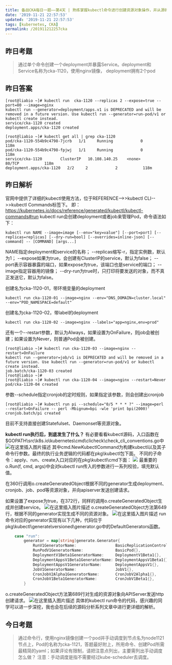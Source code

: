 ```yaml
---
title: 备战CKA每日一题——第4天 | 熟练掌握kubectl命令进行创建资源对象操作，并从源码进行解析
date: '2019-11-21 22:57:53'
updated: '2019-11-21 22:57:53'
tags: [kubernetes, CKA]
permalink: /201911212257cka
---
```



## 昨日考题

> 通过单个命令创建一个deployment并暴露Service。deployment和Service名称为cka-1120，使用nginx镜像， deployment拥有2个pod


## 昨日答案
```shell
[root@liabio ~]# kubectl run  cka-1120 --replicas 2 --expose=true --port=80 --image=nginx
kubectl run --generator=deployment/apps.v1 is DEPRECATED and will be removed in a future version. Use kubectl run --generator=run-pod/v1 or kubectl create instead.
service/cka-1120 created
deployment.apps/cka-1120 created

[root@liabio ~]# kubectl get all | grep cka-1120
pod/cka-1120-554b9c4798-7jcrb   1/1     Running            0          118m
pod/cka-1120-554b9c4798-fpjwj   1/1     Running            0          118m
service/cka-1120        ClusterIP   10.108.140.25    <none>        80/TCP           118m
deployment.apps/cka-1120   2/2     2            2           118m
```

## 昨日解析
官网中提供了详细的kubectl使用方法，位于REFERENCE-->>kubectl CLI-->>kubectl Commands标签下。
即：
https://kubernetes.io/docs/reference/generated/kubectl/kubectl-commands#run
kubectl run会创建deployment或者job来管理Pod，命令语法如下：
```shell
kubectl run NAME --image=image [--env="key=value"] [--port=port] [--replicas=replicas] [--dry-run=bool] [--overrides=inline-json] [--command] -- [COMMAND] [args...]
```
NAME指定deployment和service的名称；
--replicas缩写-r，指定实例数，默认为1；
--expose如果为true，会创建有ClusterIP的service，默认为false；
--port表示容器暴露的端口，如果expose为true，该端口也是service的端口；
--image指定容器用的镜像；
--dry-run为true时，只打印将要发送的对象，而不真正发送它，默认为false。

创建名为cka-1120-01，带环境变量的deployment
```shell
kubectl run cka-1120-01 --image=nginx --env="DNS_DOMAIN=cluster.local" --env="POD_NAMESPACE=default"
```

创建名为cka-1120-02，带label的deployment
```shell
kubectl run cka-1120-02 --image=nginx --labels="app=nginx,env=prod"
```

还有一个--restart参数，默认为Always，如果设置为OnFailure，则job会被创建；如果设置为Never，则普通Pod会被创建。
```shell
[root@liabio ~]# kubectl run cka-1120-03 --image=nginx --restart=OnFailure
kubectl run --generator=job/v1 is DEPRECATED and will be removed in a future version. Use kubectl run --generator=run-pod/v1 or kubectl create instead.
job.batch/cka-1120-03 created
[root@liabio ~]# 
[root@liabio ~]# kubectl run cka-1120-04 --image=nginx --restart=Never
pod/cka-1120-04 created
```

参数--schedule指定cronjob的定时规则，如果指定该参数，则会创建出cronjob
```shell
[root@liabio ~]# kubectl run pi --schedule="0/5 * * * ?" --image=perl --restart=OnFailure -- perl -Mbignum=bpi -wle 'print bpi(2000)'
cronjob.batch/pi created
```

目前不支持直接创建Statefulset、Daemonset等资源对象。

**kubectl run执行后，到底发生了什么？**
有必要看看kubectl源码，入口函数在$GOPATH\src\k8s.io\kubernetes\cmd\clicheck\check_cli_conventions.go中
![在这里插入图片描述](https://img-blog.csdnimg.cn/20191120225914654.png?x-oss-process=image/watermark,type_ZmFuZ3poZW5naGVpdGk,shadow_10,text_aHR0cHM6Ly9saWFiaW8uYmxvZy5jc2RuLm5ldA==,size_16,color_FFFFFF,t_70)
其中cmd.NewKubectlCommand为构建kubectl以及其子命令行参数。最终的执行业务逻辑的代码都在pkg\kubectl包下面。
不同的子命令：apply、run、create入口对应的在pkg\kubectl\cmd下面：
![](https://img-blog.csdnimg.cn/20191120230328728.png?x-oss-process=image/watermark,type_ZmFuZ3poZW5naGVpdGk,shadow_10,text_aHR0cHM6Ly9saWFiaW8uYmxvZy5jc2RuLm5ldA==,size_16,color_FFFFFF,t_70)
最重要的o.Run(f, cmd, args)中会对kubectl run传入的参数进行一系列校验，填充默认值。

在360行调用o.createGeneratedObject根据不同的generator生成deployment、cronjob、job、pod等资源对象，并向apiserver发送创建请求。

如果设置了expose为true，在372行，同样的调用o.createGeneratedObject生成并创建service。
![在这里插入图片描述](https://img-blog.csdnimg.cn/2019112023064675.png?x-oss-process=image/watermark,type_ZmFuZ3poZW5naGVpdGk,shadow_10,text_aHR0cHM6Ly9saWFiaW8uYmxvZy5jc2RuLm5ldA==,size_16,color_FFFFFF,t_70)
o.createGeneratedObject方法第649行，根据不同的generator实现生成不同的资源对象。
![在这里插入图片描述](https://img-blog.csdnimg.cn/20191120231426352.png?x-oss-process=image/watermark,type_ZmFuZ3poZW5naGVpdGk,shadow_10,text_aHR0cHM6Ly9saWFiaW8uYmxvZy5jc2RuLm5ldA==,size_16,color_FFFFFF,t_70)
run命令对应的generator实现有以下几种，代码位于pkg\kubectl\generate\versioned\generator.go中的DefaultGenerators函数。
```go
	case "run":
		generator = map[string]generate.Generator{
			RunV1GeneratorName:                 BasicReplicationController{},
			RunPodV1GeneratorName:              BasicPod{},
			DeploymentV1Beta1GeneratorName:     DeploymentV1Beta1{},
			DeploymentAppsV1Beta1GeneratorName: DeploymentAppsV1Beta1{},
			DeploymentAppsV1GeneratorName:      DeploymentAppsV1{},
			JobV1GeneratorName:                 JobV1{},
			CronJobV2Alpha1GeneratorName:       CronJobV2Alpha1{},
			CronJobV1Beta1GeneratorName:        CronJobV1Beta1{},
		}
```


o.createGeneratedObject方法第689行对生成的资源对象向APIServer发送http创建请求。
![在这里插入图片描述](https://img-blog.csdnimg.cn/20191120231300336.png?x-oss-process=image/watermark,type_ZmFuZ3poZW5naGVpdGk,shadow_10,text_aHR0cHM6Ly9saWFiaW8uYmxvZy5jc2RuLm5ldA==,size_16,color_FFFFFF,t_70)
具体的kubectl run命令的代码，感兴趣的同学可以进一步深挖，我也会在后续的源码分析系列文章中进行更详细的解析。

## 今日考题
>  通过命令行，使用nginx镜像创建一个pod并手动调度到节点名为node1121节点上，Pod的名称为cka-1121，答题最好附上，所用命令、创建Pod所需最精简的yaml；如果评论有限制，请把注意点列出，主要需列出手动调度怎么做？
>  注意：手动调度是指不需要经过kube-scheduler去调度。
